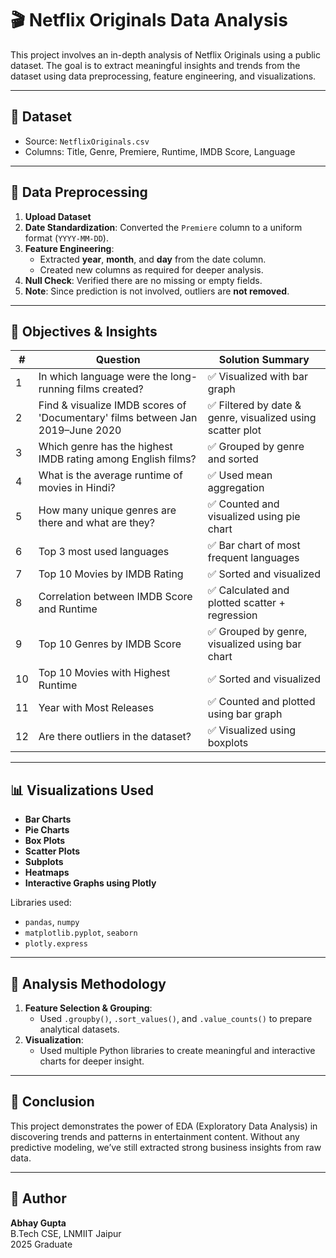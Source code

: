 # 🎬 Netflix Originals Data Analysis

This project involves an in-depth analysis of Netflix Originals using a public dataset. The goal is to extract meaningful insights and trends from the dataset using data preprocessing, feature engineering, and visualizations.

---

## 📁 Dataset

- Source: `NetflixOriginals.csv`
- Columns: Title, Genre, Premiere, Runtime, IMDB Score, Language

---

## 🔧 Data Preprocessing

1. **Upload Dataset**
2. **Date Standardization**: Converted the `Premiere` column to a uniform format (`YYYY-MM-DD`).
3. **Feature Engineering**:
   - Extracted **year**, **month**, and **day** from the date column.
   - Created new columns as required for deeper analysis.
4. **Null Check**: Verified there are no missing or empty fields.
5. **Note**: Since prediction is not involved, outliers are **not removed**.

---

## 🎯 Objectives & Insights

| # | Question | Solution Summary |
|--|----------|------------------|
| 1 | In which language were the long-running films created? | ✅ Visualized with bar graph |
| 2 | Find & visualize IMDB scores of 'Documentary' films between Jan 2019–June 2020 | ✅ Filtered by date & genre, visualized using scatter plot |
| 3 | Which genre has the highest IMDB rating among English films? | ✅ Grouped by genre and sorted |
| 4 | What is the average runtime of movies in Hindi? | ✅ Used mean aggregation |
| 5 | How many unique genres are there and what are they? | ✅ Counted and visualized using pie chart |
| 6 | Top 3 most used languages | ✅ Bar chart of most frequent languages |
| 7 | Top 10 Movies by IMDB Rating | ✅ Sorted and visualized |
| 8 | Correlation between IMDB Score and Runtime | ✅ Calculated and plotted scatter + regression |
| 9 | Top 10 Genres by IMDB Score | ✅ Grouped by genre, visualized using bar chart |
| 10 | Top 10 Movies with Highest Runtime | ✅ Sorted and visualized |
| 11 | Year with Most Releases | ✅ Counted and plotted using bar graph |
| 12 | Are there outliers in the dataset? | ✅ Visualized using boxplots |

---

## 📊 Visualizations Used

- **Bar Charts**
- **Pie Charts**
- **Box Plots**
- **Scatter Plots**
- **Subplots**
- **Heatmaps**
- **Interactive Graphs using Plotly**

Libraries used:
- `pandas`, `numpy`
- `matplotlib.pyplot`, `seaborn`
- `plotly.express`

---

## 🧠 Analysis Methodology

1. **Feature Selection & Grouping**:
   - Used `.groupby()`, `.sort_values()`, and `.value_counts()` to prepare analytical datasets.
2. **Visualization**:
   - Used multiple Python libraries to create meaningful and interactive charts for deeper insight.

---

## 📌 Conclusion

This project demonstrates the power of EDA (Exploratory Data Analysis) in discovering trends and patterns in entertainment content. Without any predictive modeling, we’ve still extracted strong business insights from raw data.

---

## 🧾 Author

**Abhay Gupta**  
B.Tech CSE, LNMIIT Jaipur  
2025 Graduate  
